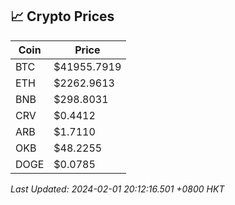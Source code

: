 ## 📈 Crypto Prices

| Coin | Price |
| ---- | ----- |
| BTC | $41955.7919 |
| ETH | $2262.9613 |
| BNB | $298.8031 |
| CRV | $0.4412 |
| ARB | $1.7110 |
| OKB | $48.2255 |
| DOGE | $0.0785 |

_Last Updated: 2024-02-01 20:12:16.501 +0800 HKT_
